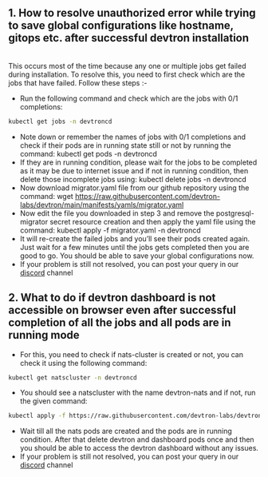 ## 1. How to resolve unauthorized error while trying to save global configurations like hostname, gitops etc. after successful devtron installation
<br>
This occurs most of the time because any one or multiple jobs get failed during installation. To resolve this, you need to first check which are the jobs that have failed. Follow these steps :-

- Run the following command and check which are the jobs with 0/1 completions:
```bash
kubectl get jobs -n devtroncd
```
- Note down or remember the names of jobs with 0/1 completions and check if their pods are in running state still or not by running the command:
kubectl get pods -n devtroncd
- If they are in running condition, please wait for the jobs to be completed as it may be due to internet issue and if not in running condition, then delete those incomplete jobs using:
kubectl delete jobs <job1-name> <job2-name> -n devtroncd
- Now download migrator.yaml file from our github repository using the command:
wget https://raw.githubusercontent.com/devtron-labs/devtron/main/manifests/yamls/migrator.yaml
- Now edit the file you downloaded in step 3 and remove the postgresql-migrator secret resource creation and then apply the yaml file using the command:
kubectl apply -f migrator.yaml -n devtroncd
- It will re-create the failed jobs and you’ll see their pods created again. Just wait for a few minutes until the jobs gets completed then you are good to go. You should be able to save your global configurations now.
- If your problem is still not resolved, you can post your query in our [discord](https://discord.gg/jsRG5qx2gp) channel


## 2. What to do if devtron dashboard is not accessible on browser even after successful completion of all the jobs and all pods are in running mode


- For this, you need to check if nats-cluster is created or not, you can check it using the following command:
```bash
kubectl get natscluster -n devtroncd
```
- You should see a natscluster with the name devtron-nats and if not, run the given command:
```bash
kubectl apply -f https://raw.githubusercontent.com/devtron-labs/devtron/main/manifests/yamls/nats-server.yaml -n devtroncd
```
- Wait till all the nats pods are created and the pods are in running condition. After that delete devtron and dashboard pods once and then you should be able to access the devtron dashboard without any issues.
- If your problem is still not resolved, you can post your query in our [discord](https://discord.gg/jsRG5qx2gp) channel